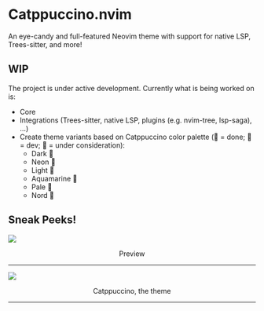 # Catppuccino.nvim
An eye-candy and full-featured Neovim theme with support for native LSP, Trees-sitter, and more!

## WIP
The project is under active development. Currently what is being worked on is:

+ Core
+ Integrations (Trees-sitter, native LSP, plugins (e.g. nvim-tree, lsp-saga), ...)
+ Create theme variants based on Catppuccino color palette ( = done;  = dev;  = under consideration):
	+ Dark 
	+ Neon 
	+ Light 
	+ Aquamarine 
	+ Pale 
	+ Nord 

## Sneak Peeks!

<kbd><img src ="https://i.imgur.com/EFwifF5.png"></kbd>
<p align="center">
	Preview
</p><hr>

<kbd><img src ="https://i.imgur.com/wXadql8.png"></kbd>
<p align="center">
	Catppuccino, the theme
</p><hr>
